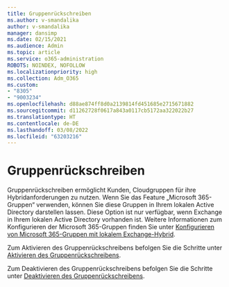 ```yaml
---
title: Gruppenrückschreiben
ms.author: v-smandalika
author: v-smandalika
manager: dansimp
ms.date: 02/15/2021
ms.audience: Admin
ms.topic: article
ms.service: o365-administration
ROBOTS: NOINDEX, NOFOLLOW
ms.localizationpriority: high
ms.collection: Adm_O365
ms.custom:
- "8305"
- "9003234"
ms.openlocfilehash: d88ae874ff8d0a2139814fd451685e2715671882
ms.sourcegitcommit: d11262728f0617a843a0117cb5172aa322022b27
ms.translationtype: HT
ms.contentlocale: de-DE
ms.lasthandoff: 03/08/2022
ms.locfileid: "63203216"
---
```

# <a name="group-writeback"></a>Gruppenrückschreiben

Gruppenrückschreiben ermöglicht Kunden, Cloudgruppen für ihre Hybridanforderungen zu nutzen. Wenn Sie das Feature „Microsoft 365-Gruppen“ verwenden, können Sie diese Gruppen in Ihrem lokalen Active Directory darstellen lassen. Diese Option ist nur verfügbar, wenn Exchange in Ihrem lokalen Active Directory vorhanden ist. Weitere Informationen zum Konfigurieren der Microsoft 365-Gruppen finden Sie unter [Konfigurieren von Microsoft 365-Gruppen mit lokalem Exchange-Hybrid](https://docs.microsoft.com/exchange/hybrid-deployment/set-up-microsoft-365-groups#enable-group-writeback-in-azure-ad-connect).

Zum Aktivieren des Gruppenrückschreibens befolgen Sie die Schritte unter [Aktivieren des Gruppenrückschreibens](https://docs.microsoft.com/azure/active-directory/hybrid/how-to-connect-group-writeback#enable-group-writeback). 

Zum Deaktivieren des Gruppenrückschreibens befolgen Sie die Schritte unter [Deaktivieren des Gruppenrückschreibens](https://docs.microsoft.com/azure/active-directory/hybrid/how-to-connect-group-writeback#disabling-group-writeback).